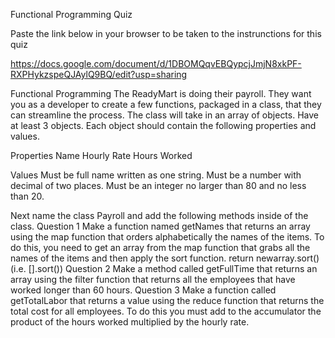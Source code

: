 Functional Programming Quiz


Paste the link below in your browser to be taken to the instrunctions for this quiz


https://docs.google.com/document/d/1DBOMQqvEBQypcjJmjN8xkPF-RXPHykzspeQJAylQ9BQ/edit?usp=sharing


Functional Programming
The ReadyMart is doing their payroll. They want you as a developer to create a few functions, packaged in a class, that they can streamline the process. The class will take in an array of objects. Have at least 3 objects. Each object should contain the following properties and values. 

Properties
Name
Hourly Rate
Hours Worked
	
Values
Must be full name written as one string.
Must be a number with decimal of two places.
Must be an integer no larger than 80 and no less than 20.
	
Next name the class Payroll and add the following methods inside of the class.
Question 1
Make a function named getNames that returns an array using the map function that orders alphabetically the names of the items. To do this, you need to get an array from the map function that grabs all the names of the items and then apply the sort function.
return newarray.sort()	 (i.e. [].sort())
Question 2
Make a method called getFullTime that returns an array using the filter function that returns all the employees that have worked longer than 60 hours.
Question 3
Make a function called getTotalLabor that returns a value using the reduce function that returns the total cost for all employees. To do this you must add to the accumulator the product of the hours worked multiplied by the hourly rate.
